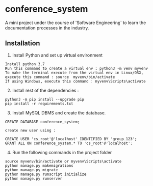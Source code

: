 # conference_system
A mini project under the course of 'Software Engineering' to learn the documentation processes in the industry.

## Installation

1. Install Python and set up virtual environment 
```    
Install python 3.7
Run this command to create a virtual env : python3 -m venv myvenv
To make the terminal execute from the virtual env in Linux/OSX, execute this command : source  myvenv/bin/activate
If using Windows, execute this command : myvenv\Scripts\activate

```

2. Install rest of the dependencies :
```
python3 -m pip install --upgrade pip 
pip install -r requirements.txt
```

3. Install MySQL DBMS and create the database. 
```
CREATE DATABASE conference_system;

create new user using :

CREATE USER 'cs_root'@'localhost' IDENTIFIED BY 'group_123';
GRANT ALL ON conference_system.* TO 'cs_root'@'localhost';

```

4. Run the following commands in the project folder
```
source myvenv/bin/activate or myvenv\Scripts\activate
python manage.py makemigrations
python manage.py migrate
python manage.py runscript initialize
python manage.py runserver

```
